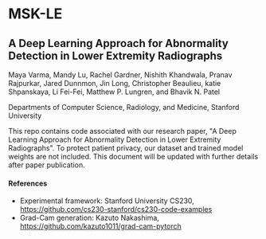 # MSK-LE
## A Deep Learning Approach for Abnormality Detection in Lower Extremity Radiographs

Maya Varma, Mandy Lu, Rachel Gardner, Nishith Khandwala, Pranav Rajpurkar, Jared Dunnmon, Jin Long, Christopher Beaulieu, katie Shpanskaya, Li Fei-Fei, Matthew P. Lungren, and Bhavik N. Patel

Departments of Computer Science, Radiology, and Medicine, Stanford University

This repo contains code associated with our research paper, "A Deep Learning Approach for Abnormality Detection in Lower Extremity Radiographs". To protect patient privacy, our dataset and trained model weights are not included. This document will be updated with further details after paper publication.

#### References
* Experimental framework: Stanford University CS230, https://github.com/cs230-stanford/cs230-code-examples
* Grad-Cam generation: Kazuto Nakashima, https://github.com/kazuto1011/grad-cam-pytorch